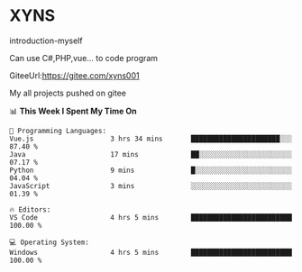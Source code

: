 # XYNS
introduction-myself

Can use C#,PHP,vue... to code program

GiteeUrl:https://gitee.com/xyns001

My all projects pushed on gitee

<!--START_SECTION:waka-->
📊 **This Week I Spent My Time On** 

```text
💬 Programming Languages: 
Vue.js                   3 hrs 34 mins       ██████████████████████░░░   87.40 % 
Java                     17 mins             ██░░░░░░░░░░░░░░░░░░░░░░░   07.17 % 
Python                   9 mins              █░░░░░░░░░░░░░░░░░░░░░░░░   04.04 % 
JavaScript               3 mins              ░░░░░░░░░░░░░░░░░░░░░░░░░   01.39 % 

🔥 Editors: 
VS Code                  4 hrs 5 mins        █████████████████████████   100.00 % 

💻 Operating System: 
Windows                  4 hrs 5 mins        █████████████████████████   100.00 % 
```


<!--END_SECTION:waka-->
